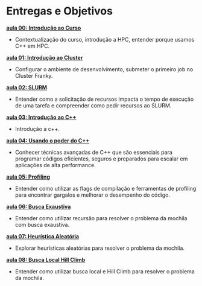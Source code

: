 # Entregas e Objetivos 

**[aula 00: Introdução ao Curso](../aulas/00-introducao/index.md)**
- Contextualização do curso, introdução a HPC, entender porque usamos C++ em HPC. 

**[aula 01: Introdução ao Cluster](../aulas/01-introducao/index.md)**
- Configurar o ambiente de desenvolvimento, submeter o primeiro job no Cluster Franky. 

**[aula 02: SLURM](../aulas/02-slurn/index.md)**
- Entender como a solicitação de recursos impacta o tempo de execução de uma tarefa 
e compreender como pedir recursos ao SLURM.

**[aula 03: Introdução ao C++](../aulas/03-cpp/aula-4.pdf)**
- Introdução a c++.

**[aula 04: Usando o poder do C++](../aulas/03-cpp/03-cpp.md)**
- Conhecer técnicas avançadas de C++ que são essenciais para programar códigos eficientes, seguros e preparados para escalar em aplicações de alta performance.

**[aula 05: Profiling](../aulas/04-Profiling/04-Profiling.md)**
- Entender como utilizar as flags de compilação e ferramentas de profiling para encontrar gargalos e melhorar o desempenho do código.

**[aula 06: Busca Exaustiva](../aulas/06-heuristicas/index.md)**
- Entender como utilizar recursão para resolver o problema da mochila com busca exaustiva.  

**[aula 07: Heurística Aleatória](../aulas/07-aleatorizacao/index.md)**
- Explorar heurísticas aleatórias para resolver o problema da mochila. 

**[aula 08: Busca Local Hill Climb](../aulas/08-busca-local/index.md)**
- Entender como utilizar busca local e Hill Climb para resolver o problema da mochila. 